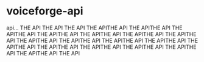 # voiceforge-api
api...
THE API
THE API
THE API
THE APITHE API
THE APITHE API
THE APITHE API
THE APITHE API
THE APITHE API
THE APITHE API
THE APITHE API
THE APITHE API
THE APITHE API
THE APITHE API
THE APITHE API
THE APITHE API
THE APITHE API
THE APITHE API
THE APITHE API
THE APITHE API
THE APITHE API
THE API
